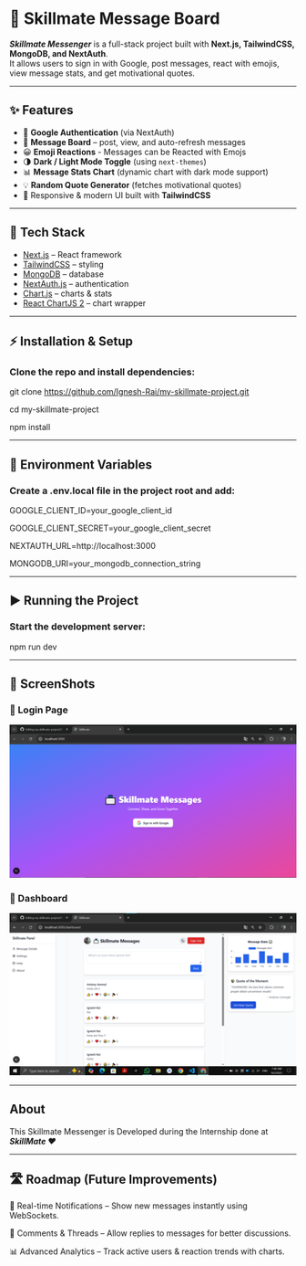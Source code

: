 # 📨 Skillmate Message Board

***Skillmate Messenger*** is a full-stack project built with **Next.js, TailwindCSS, MongoDB, and NextAuth**.  
It allows users to sign in with Google, post messages, react with emojis, view message stats, and get motivational quotes.

---

## ✨ Features

- 🔑 **Google Authentication** (via NextAuth)  
- 📝 **Message Board** – post, view, and auto-refresh messages  
- 😀 **Emoji Reactions** - Messages can be Reacted with Emojs  
- 🌗 **Dark / Light Mode Toggle** (using `next-themes`)  
- 📊 **Message Stats Chart** (dynamic chart with dark mode support)  
- 💡 **Random Quote Generator** (fetches motivational quotes)  
- 📱 Responsive & modern UI built with **TailwindCSS**  

---

## 🚀 Tech Stack

- [Next.js](https://nextjs.org/) – React framework  
- [TailwindCSS](https://tailwindcss.com/) – styling  
- [MongoDB](https://www.mongodb.com/) – database  
- [NextAuth.js](https://next-auth.js.org/) – authentication  
- [Chart.js](https://www.chartjs.org/) – charts & stats  
- [React ChartJS 2](https://react-chartjs-2.js.org/) – chart wrapper  

---

## ⚡ Installation & Setup

### Clone the repo and install dependencies:

git clone https://github.com/Ignesh-Rai/my-skillmate-project.git

cd my-skillmate-project

npm install

---

## 🔑 Environment Variables

### Create a .env.local file in the project root and add:

GOOGLE_CLIENT_ID=your_google_client_id

GOOGLE_CLIENT_SECRET=your_google_client_secret

NEXTAUTH_URL=http://localhost:3000

MONGODB_URI=your_mongodb_connection_string

---

## ▶️ Running the Project

### Start the development server:

npm run dev

---

## 📸 ScreenShots 

### 🔑 Login Page
![Login](public/screenshots/login.png)

### 📨 Dashboard 
![Dashboard with Dark and Light Mode Toggle](public/screenshots/Final.png)

---

## About 

This Skillmate Messenger is Developed during the Internship done at ***SkillMate ❤***

---
## 🛣️ Roadmap (Future Improvements)

🔔 Real-time Notifications – Show new messages instantly using WebSockets.

💬 Comments & Threads – Allow replies to messages for better discussions.

📊 Advanced Analytics – Track active users & reaction trends with charts.





